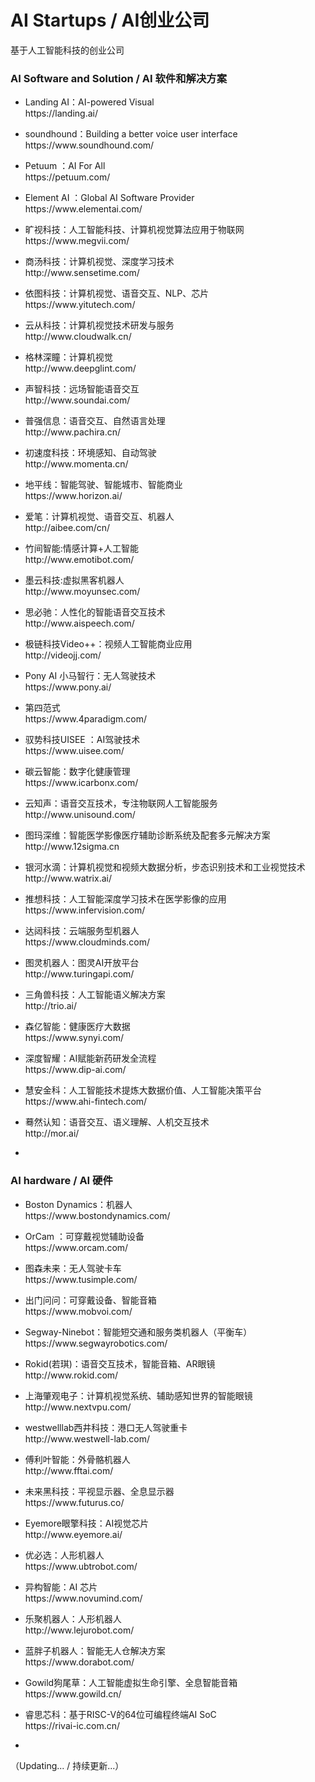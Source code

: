 # AI Startups / AI创业公司

基于人工智能科技的创业公司

### AI Software and Solution / AI 软件和解决方案

<ul>
<li><p>
Landing AI：AI-powered Visual <br> 
https://landing.ai/
</li></p>

<li><p>
soundhound：Building a better voice user interface <br> 
https://www.soundhound.com/
</li></p>

<li><p>
Petuum ：AI For All<br> 
https://petuum.com/
</li></p>

<li><p>
Element AI ：Global AI Software Provider<br> 
https://www.elementai.com/
</li></p>

<li><p>
旷视科技：人工智能科技、计算机视觉算法应用于物联网<br>
https://www.megvii.com/
</li></p>

<li><p>
商汤科技：计算机视觉、深度学习技术<br>
http://www.sensetime.com/
</li></p>

<li><p>
依图科技：计算机视觉、语音交互、NLP、芯片<br>
https://www.yitutech.com/
</li></p>

<li><p>
云从科技：计算机视觉技术研发与服务<br>
http://www.cloudwalk.cn/
</li></p>

<li><p>
格林深瞳：计算机视觉<br>
http://www.deepglint.com/
</li></p>

<li><p>
声智科技：远场智能语音交互<br>
http://www.soundai.com/
</li></p>

<li><p>
普强信息：语音交互、自然语言处理<br>
http://www.pachira.cn/
</li></p>

<li><p>
初速度科技：环境感知、自动驾驶<br>
http://www.momenta.cn/
</li></p>

<li><p>
地平线：智能驾驶、智能城市、智能商业<br>
https://www.horizon.ai/
</li></p>

<li><p>
爱笔：计算机视觉、语音交互、机器人<br>
http://aibee.com/cn/
</li></p>

<li><p>
竹间智能:情感计算+人工智能<br>
http://www.emotibot.com/
</li></p>

<li><p>
墨云科技:虚拟黑客机器人<br>
http://www.moyunsec.com/
</li></p>

<li><p>
思必驰：人性化的智能语音交互技术<br>
http://www.aispeech.com/
</li></p>

<li><p>
极链科技Video++：视频人工智能商业应用<br>
http://videojj.com/
</li></p>

<li><p>
Pony AI 小马智行：无人驾驶技术<br>
https://www.pony.ai/
</li></p>

<li><p>
第四范式<br>
https://www.4paradigm.com/
</li></p>

<li><p>
驭势科技UISEE ：AI驾驶技术<br>
https://www.uisee.com/
</li></p>

<li><p>
碳云智能：数字化健康管理<br>
https://www.icarbonx.com/
</li></p>

<li><p>
云知声：语音交互技术，专注物联网人工智能服务<br>
http://www.unisound.com/
</li></p>

<li><p>
图玛深维：智能医学影像医疗辅助诊断系统及配套多元解决方案<br>
http://www.12sigma.cn
</li></p>

<li><p>
银河水滴：计算机视觉和视频大数据分析，步态识别技术和工业视觉技术<br>
http://www.watrix.ai/
</li></p>

<li><p>
推想科技：人工智能深度学习技术在医学影像的应用<br>
https://www.infervision.com/
</li></p>

<li><p>
达闼科技：云端服务型机器人<br>
https://www.cloudminds.com/
</li></p>

<li><p>
图灵机器人：图灵AI开放平台<br>
http://www.turingapi.com/
</li></p>

<li><p>
三角兽科技：人工智能语义解决方案<br>
http://trio.ai/
</li></p>

<li><p>
森亿智能：健康医疗大数据<br>
https://www.synyi.com/
</li></p>

<li><p>
深度智耀：AI赋能新药研发全流程<br>
https://www.dip-ai.com/
</li></p>

<li><p>
慧安金科：人工智能技术提炼大数据价值、人工智能决策平台<br>
https://www.ahi-fintech.com/
</li></p>

<li><p>
蓦然认知：语音交互、语义理解、人机交互技术<br>
http://mor.ai/
</li></p>

<li><p>

</li></p>

</ul>

### AI hardware / AI 硬件

<ul>
  
<li><p>
Boston Dynamics：机器人<br>
https://www.bostondynamics.com/
</li></p>

<li><p>
OrCam ：可穿戴视觉辅助设备<br>
https://www.orcam.com/
</li></p>

<li><p>
图森未来：无人驾驶卡车<br>
https://www.tusimple.com/
</li></p>

<li><p>
出门问问：可穿戴设备、智能音箱<br>
https://www.mobvoi.com/
</li></p>

<li><p>
Segway-Ninebot：智能短交通和服务类机器人（平衡车）<br>
https://www.segwayrobotics.com/
</li></p>

<li><p>
Rokid(若琪)：语音交互技术，智能音箱、AR眼镜<br>
http://www.rokid.com/
</li></p>

<li><p>
上海肇观电子：计算机视觉系统、辅助感知世界的智能眼镜<br>
http://www.nextvpu.com/
</li></p>

<li><p>
westwelllab西井科技：港口无人驾驶重卡<br>
http://www.westwell-lab.com/
</li></p>

<li><p>
傅利叶智能：外骨骼机器人<br>
http://www.fftai.com/
</li></p>

<li><p>
未来黑科技：平视显示器、全息显示器<br>
https://www.futurus.co/
</li></p>

<li><p>
Eyemore眼擎科技：AI视觉芯片<br>
http://www.eyemore.ai/
</li></p>

<li><p>
优必选：人形机器人<br>
https://www.ubtrobot.com/
</li></p>

<li><p>
异构智能：AI 芯片<br>
https://www.novumind.com/
</li></p>

<li><p>
乐聚机器人：人形机器人<br>
http://www.lejurobot.com/
</li></p>

<li><p>
蓝胖子机器人：智能无人仓解决方案<br>
https://www.dorabot.com/
</li></p>

<li><p>
Gowild狗尾草：人工智能虚拟生命引擎、全息智能音箱<br>
https://www.gowild.cn/
</li></p>

<li><p>
睿思芯科：基于RISC-V的64位可编程终端AI SoC <br>
https://rivai-ic.com.cn/
</li></p>

<li><p>

</li></p>

</ul>

（Updating... / 持续更新...）

